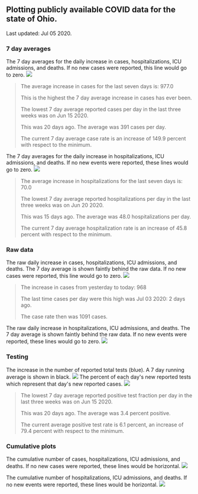 ## Plotting publicly available COVID data for the state of Ohio. 

Last updated: Jul 05 2020. 

### 7 day averages
The 7 day averages for the daily increase in cases, hospitalizations, ICU admissions, and deaths. If no new cases were reported, this line would go to zero.
![](7dayaverage_cases.png)

>The average increase in cases for the last seven days is: 977.0
>
>This is the highest the 7 day average increase in cases has ever been.
>
>
>The lowest 7 day average reported cases per day in the last three weeks was on Jun 15 2020.
>
>This was 20 days ago. The average was 391 cases per day.
>
>The current 7 day average case rate is an increase of 149.9 percent with respect to the minimum.

The 7 day averages for the daily increase in hospitalizations, ICU admissions, and deaths. If no new events were reported, these lines would go to zero.
![](7dayaverage_hospital.png)

>The average increase in hospitalizations for the last seven days is: 70.0
>
>The lowest 7 day average reported hospitalizations per day in the last three weeks was on Jun 20 2020.
>
>This was 15 days ago. The average was 48.0 hospitalizations per day.
>
>The current 7 day average hospitalization rate is an increase of 45.8 percent with respect to the minimum.

### Raw data
The raw daily increase in cases, hospitalizations, ICU admissions, and deaths. The 7 day average is shown faintly behind the raw data. If no new cases were reported, this line would go to zero.
![](DailyCases.png)

>The increase in cases from yesterday to today: 968 
>
>The last time cases per day were this high was Jul 03 2020: 2 days ago. 
>
>The case rate then was 1091 cases.

The raw daily increase in hospitalizations, ICU admissions, and deaths. The 7 day average is shown faintly behind the raw data. If no new events were reported, these lines would go to zero.
![](DailyHospitalizations.png)

### Testing
The increase in the number of reported total tests (blue). A 7 day running average is shown in black.
![](DailyTests.png)
The percent of each day's new reported tests which represent that day's new reported cases.
![](percentpositive_tests.png)

>The lowest 7 day average reported positive test fraction per day in the last three weeks was on Jun 15 2020.
>
>This was 20 days ago. The average was 3.4 percent positive. 
>
>The current average positive test rate is 6.1 percent, an increase of 79.4 percent with respect to the minimum. 

### Cumulative plots
The cumulative number of cases, hospitalizations, ICU admissions, and deaths. If no new cases were reported, these lines would be horizontal.
![](Cases.png)

The cumulative number of hospitalizations, ICU admissions, and deaths. If no new events were reported, these lines would be horizontal.
![](Hospitalizations.png)
